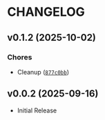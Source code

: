 # CHANGELOG

<!-- version list -->

## v0.1.2 (2025-10-02)

### Chores

- Cleanup
  ([`877c0bb`](https://github.com/blu14x/django-datachoices/commit/877c0bb18b6c18751429e82c3f737979b111ff13))

## v0.0.2 (2025-09-16)

- Initial Release
